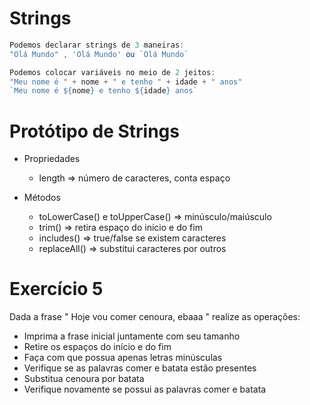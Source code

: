 # Strings

```Javascript
Podemos declarar strings de 3 maneiras:
"Olá Mundo" , 'Olá Mundo' ou `Olá Mundo`

Podemos colocar variáveis no meio de 2 jeitos:
"Meu nome é " + nome + " e tenho " + idade + " anos"
`Meu nome é ${nome} e tenho ${idade} anos`
```

# Protótipo de Strings

- Propriedades
    - length ⇒ número de caracteres, conta espaço

- Métodos
    - toLowerCase() e toUpperCase() ⇒ minúsculo/maiúsculo
    - trim() ⇒ retira espaço do início e do fim
    - includes() ⇒ true/false se existem caracteres
    - replaceAll() ⇒ substitui caracteres por outros

# Exercício 5
Dada a frase " Hoje vou comer cenoura, ebaaa " realize as 
operações:
- Imprima a frase inicial juntamente com seu tamanho
- Retire os espaços do início e do fim
- Faça com que possua apenas letras minúsculas
- Verifique se as palavras comer e batata estão presentes
- Substitua cenoura por batata
- Verifique novamente se possui as palavras comer e batata
